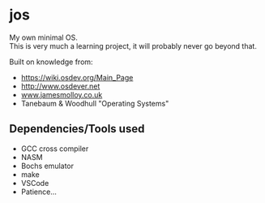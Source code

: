 # jos
My own minimal OS.<br/>
This is very much a learning project, it will probably never go beyond that.

Built on knowledge from:
* https://wiki.osdev.org/Main_Page
* http://www.osdever.net
* www.jamesmolloy.co.uk
* Tanebaum & Woodhull "Operating Systems"

## Dependencies/Tools used

* GCC cross compiler
* NASM
* Bochs emulator
* make
* VSCode
* Patience...
